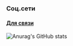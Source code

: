 ### Соц.сети
#### [Для связи](https://vk.com/poslednyasmert)
![Anurag's GitHub stats](https://github-readme-stats.vercel.app/api?username=washiri&theme=rose_pine&show_icons=true)
